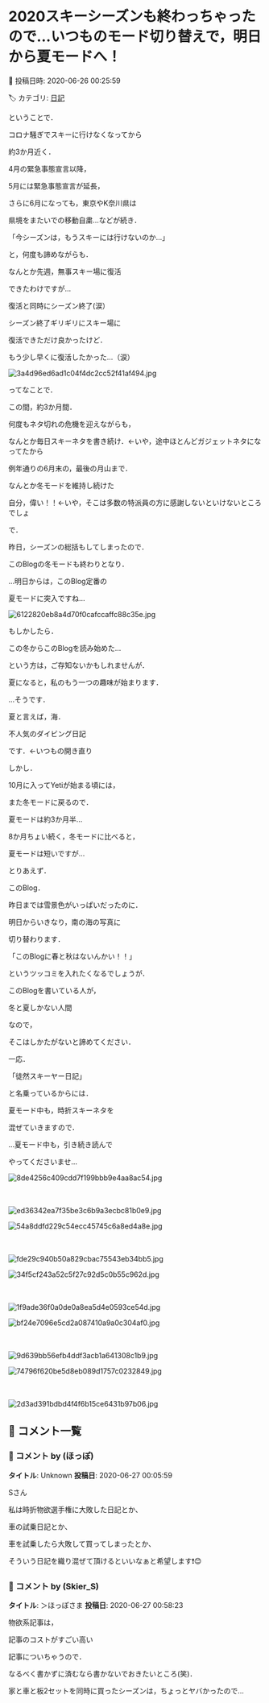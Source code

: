 # 2020スキーシーズンも終わっちゃったので…いつものモード切り替えで，明日から夏モードへ！

📅 投稿日時: 2020-06-26 00:25:59

🏷️ カテゴリ: [日記](cc4b5682fb7b8b144980957a978653fb0.md)

ということで．


コロナ騒ぎでスキーに行けなくなってから


約3か月近く．





4月の緊急事態宣言以降，


5月には緊急事態宣言が延長，


さらに6月になっても，東京やK奈川県は


県境をまたいでの移動自粛…などが続き．





「今シーズンは，もうスキーには行けないのか…」


と，何度も諦めながらも．


なんとか先週，無事スキー場に復活


できたわけですが…


復活と同時にシーズン終了(涙）





シーズン終了ギリギリにスキー場に


復活できただけ良かったけど．


もう少し早くに復活したかった…（涙）







![3a4d96ed6ad1c04f4dc2cc52f41af494.jpg](images/3a4d96ed6ad1c04f4dc2cc52f41af494.jpg)







ってなことで．


この間，約3か月間．


何度もネタ切れの危機を迎えながらも，


なんとか毎日スキーネタを書き続け．←いや，途中ほとんどガジェットネタになってたから


例年通りの6月末の，最後の月山まで．


なんとか冬モードを維持し続けた


自分，偉い！！←いや，そこは多数の特派員の方に感謝しないといけないところでしょ





で．


昨日，シーズンの総括もしてしまったので．


このBlogの冬モードも終わりとなり．


…明日からは，このBlog定番の


夏モードに突入ですね…







![6122820eb8a4d70f0cafccaffc88c35e.jpg](images/6122820eb8a4d70f0cafccaffc88c35e.jpg)







もしかしたら．


この冬からこのBlogを読み始めた…


という方は，ご存知ないかもしれませんが．


夏になると，私のもう一つの趣味が始まります．





…そうです．


夏と言えば，海．


不人気のダイビング日記


です．←いつもの開き直り





しかし．


10月に入ってYetiが始まる頃には，


また冬モードに戻るので．


夏モードは約3か月半…


8か月ちょい続く，冬モードに比べると，


夏モードは短いですが…





とりあえず．


このBlog．


昨日までは雪景色がいっぱいだったのに．


明日からいきなり，南の海の写真に


切り替わります．


「このBlogに春と秋はないんかい！！」


というツッコミを入れたくなるでしょうが．


このBlogを書いている人が，


冬と夏しかない人間


なので，


そこはしかたがないと諦めてください．





一応．


「徒然スキーヤー日記」


と名乗っているからには．


夏モード中も，時折スキーネタを


混ぜていきますので．


…夏モード中も，引き続き読んで


やってくださいませ…







![8de4256c409cdd7f199bbb9e4aa8ac54.jpg](images/8de4256c409cdd7f199bbb9e4aa8ac54.jpg)

　

![ed36342ea7f35be3c6b9a3ecbc81b0e9.jpg](images/ed36342ea7f35be3c6b9a3ecbc81b0e9.jpg)






![54a8ddfd229c54ecc45745c6a8ed4a8e.jpg](images/54a8ddfd229c54ecc45745c6a8ed4a8e.jpg)

　

![fde29c940b50a829cbac75543eb34bb5.jpg](images/fde29c940b50a829cbac75543eb34bb5.jpg)






![34f5cf243a52c5f27c92d5c0b55c962d.jpg](images/34f5cf243a52c5f27c92d5c0b55c962d.jpg)

　

![1f9ade36f0a0de0a8ea5d4e0593ce54d.jpg](images/1f9ade36f0a0de0a8ea5d4e0593ce54d.jpg)






![bf24e7096e5cd2a087410a9a0c304af0.jpg](images/bf24e7096e5cd2a087410a9a0c304af0.jpg)

　

![9d639bb56efb4ddf3acb1a641308c1b9.jpg](images/9d639bb56efb4ddf3acb1a641308c1b9.jpg)






![74796f620be5d8eb089d1757c0232849.jpg](images/74796f620be5d8eb089d1757c0232849.jpg)

　

![2d3ad391bdbd4f4f6b15ce6431b97b06.jpg](images/2d3ad391bdbd4f4f6b15ce6431b97b06.jpg)

## 💬 コメント一覧

### 💬 コメント by (ほっぽ)
**タイトル**: Unknown
**投稿日**: 2020-06-27 00:05:59

Sさん



私は時折物欲選手権に大敗した日記とか、

車の試乗日記とか、

車を試乗したら大敗して買ってしまったとか、

そういう日記を織り混ぜて頂けるといいなぁと希望します❗😊

### 💬 コメント by (Skier_S)
**タイトル**: ＞ほっぽさま
**投稿日**: 2020-06-27 00:58:23

物欲系記事は，

記事のコストがすごい高い

記事についちゃうので．

なるべく書かずに済むなら書かないでおきたいところ(笑)．



家と車と板2セットを同時に買ったシーズンは，ちょっとヤバかったので…

